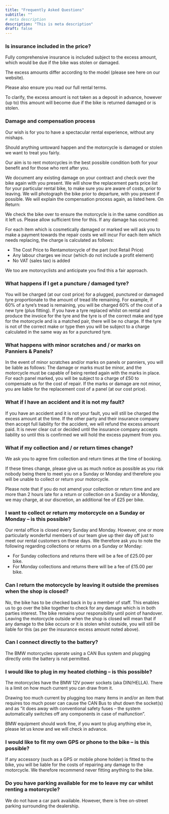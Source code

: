 ```yaml
---
title: "Frequently Asked Questions"
subtitle: ""
# meta description
description: "This is meta description"
draft: false
---
```


### Is insurance included in the price?
Fully comprehensive insurance is included subject to the excess amount, which would be due if the bike was stolen or damaged.

The excess amounts differ according to the model (please see here on our website).

Please also ensure you read our full rental terms. 

To clarify, the excess amount is not taken as a deposit in advance, however (up to) this amount will become due if the bike is returned damaged or is stolen.

### Damage and compensation process

Our wish is for you to have a spectacular rental experience, without any mishaps.

Should anything untoward happen and the motorcycle is damaged or stolen we want to treat you fairly.

Our aim is to rent motorcycles in the best possible condition both for your benefit and for those who rent after you.

We document any existing damage on your contract and check over the bike again with you present.
We will show the replacement parts price list for your particular rental bike, to make sure you are aware of costs, prior to leaving.
We will photograph the bike prior to departure, with you present if possible.
We will explain the compensation process again, as listed here.
On Return:

We check the bike over to ensure the motorcycle is in the same condition as it left us. Please allow sufficient time for this.
If any damage has occurred:
 
For each item which is cosmetically damaged or marked we will ask you to make a payment towards the repair costs we will incur
For each item which needs replacing, the charge is calculated as follows: 
- The Cost Price to Rentamotorcycle of the part (not Retail Price)
- Any labour charges we incur (which do not include a profit element)
- No VAT (sales tax) is added
 
We too are motorcyclists and anticipate you find this a fair approach.

### What happens if I get a puncture / damaged tyre?
You will be charged (at our cost price) for a plugged, punctured or damaged tyre proportionate to the amount of tread life remaining. For example, if 60% of a tyre’s tread is remaining, you will be charged 60% of the cost of a new tyre (plus fitting).
If you have a tyre replaced whilst on rental and produce the invoice for the tyre and the tyre is of the correct make and type for the motorcycle and is a matched pair, there will be no charge.
If the tyre is not of the correct make or type then you will be subject to a charge calculated in the same way as for a punctured tyre.

### What happens with minor scratches and / or marks on Panniers & Panels?
In the event of minor scratches and/or marks on panels or panniers, you will be liable as follows:
The damage or marks must be minor, and the motorcycle must be capable of being rented again with the marks in place.
For each panel marked, you will be subject to a charge of £50 to compensate us for the cost of repair. If the marks or damage are not minor, you are liable for the replacement cost of a panel (at our cost price).

### What if I have an accident and it is not my fault?
If you have an accident and it is not your fault, you will still be charged the excess amount at the time. If the other party and their insurance company then accept full liability for the accident, we will refund the excess amount paid. It is never clear cut or decided until the insurance company accepts liability so until this is confirmed we will hold the excess payment from you.

### What if my collection and / or return times change?
We ask you to agree firm collection and return times at the time of booking.

If these times change, please give us as much notice as possible as you risk nobody being there to meet you on a Sunday or Monday and therefore you will be unable to collect or return your motorcycle.

Please note that if you do not amend your collection or return time and are more than 2 hours late for a return or collection on a Sunday or a Monday, we may charge, at our discretion, an additional fee of £25 per bike.

### I want to collect or return my motorcycle on a Sunday or Monday – is this possible?
Our rental office is closed every Sunday and Monday.
However, one or more particularly wonderful members of our team give up their day off just to meet our rental customers on these days. We therefore ask you to note the following regarding collections or returns on a Sunday or Monday:

- For Sunday collections and returns there will be a fee of £25.00 per bike.
- For Monday collections and returns there will be a fee of £15.00 per bike.
### Can I return the motorcycle by leaving it outside the premises when the shop is closed?
No, the bike has to be checked back in by a member of staff. This enables us to go over the bike together to check for any damage which is in both parties interest.
The bike remains your responsibility until point of handover.
Leaving the motorcycle outside when the shop is closed will mean that if any damage to the bike occurs or it is stolen whilst outside, you will still be liable for this (as per the insurance excess amount noted above).

### Can I connect directly to the battery?
The BMW motorcycles operate using a CAN Bus system and plugging directly onto the battery is not permitted.

### I would like to plug in my heated clothing – is this possible?
The motorcycles have the BMW 12V power sockets (aka DIN/HELLA). There is a limit on how much current you can draw from it.

Drawing too much current by plugging too many items in and/or an item that requires too much poser can cause the CAN Bus to shut down the socket(s) and as “it does away with conventional safety fuses – the system automatically switches off any components in case of malfunction”.

BMW equipment should work fine, if you want to plug anything else in, please let us know and we will check in advance.

### I would like to fit my own GPS or phone to the bike – is this possible?
If any accessory (such as a GPS or mobile phone holder) is fitted to the bike, you will be liable for the costs of repairing any damage to the motorcycle.
We therefore recommend never fitting anything to the bike.

### Do you have parking available for me to leave my car whilst renting a motorcycle?
We do not have a car park available. However, there is free on-street parking surrounding the dealership.
